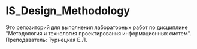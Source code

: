 # IS_Design_Methodology
Это репозиторий для выполнения лабораторных работ по дисциплине "Методология и технология проектирования информационных систем". Преподаватель: Турнецкая Е.Л.
